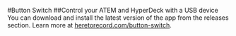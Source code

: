 #Button Switch
##Control your ATEM and HyperDeck with a USB device
You can download and install the latest version of the app from the releases section.
Learn more at [heretorecord.com/button-switch](https://www.heretorecord.com/button-switch).
